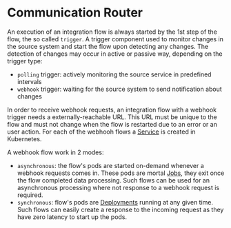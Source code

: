 # Communication Router

An execution of an integration flow is always started by the 1st step of the flow, the so called `trigger`. A trigger
component used to monitor changes in the source system and start the flow upon detecting any changes. The detection of
changes may occur in active or passive way, depending on the trigger type:

* `polling` trigger: actively monitoring the source service in predefined intervals
* `webhook` trigger: waiting for the source system to send notification about changes

In order to receive webhook requests, an integration flow with a webhook trigger needs a externally-reachable URL.
This URL must be unique to the flow and must not change when the flow is restarted due to an error or an user action.
For each of the webhooh flows a [Service](https://kubernetes.io/docs/concepts/services-networking/service/) is created
in Kubernetes.

A webhook flow work in 2 modes:

* `asynchronous`: the flow's pods are started on-demand whenever a webhook requests comes in. These pods are mortal [Jobs](https://kubernetes.io/docs/concepts/workloads/controllers/jobs-run-to-completion/), they exit once the flow completed data processing. Such flows can be used for an asynchronous processing where not response to a webhook request is required.
* `synchronous`: flow's pods are [Deployments](https://kubernetes.io/docs/concepts/workloads/controllers/deployment/)  running at any given time. Such flows can easily create a response to the incoming request as they have zero latency to start up the pods.
